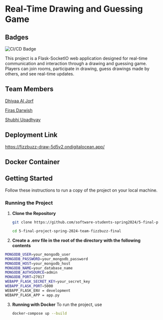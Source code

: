 # Real-Time Drawing and Guessing Game

## Badges
![CI/CD Badge](https://github.com/software-students-spring2024/5-final-project-spring-2024-team-fizzbuzz-final/actions/workflows/CI-CD.yml/badge.svg)



This project is a Flask-SocketIO web application designed for real-time communication and interaction through a drawing and guessing game. Players can join rooms, participate in drawing, guess drawings made by others, and see real-time updates.

## Team Members

[Dhiyaa Al Jorf](https://github.com/DoodyShark)

[Firas Darwish](https://github.com/DoodyShark)

[Shubhi Upadhyay](https://github.com/shubhiupa19)

## Deployment Link

https://fizzbuzz-draw-5d5v2.ondigitalocean.app/

## Docker Container


## Getting Started

Follow these instructions to run a copy of the project on your local machine.

### Running the Project 

1. **Clone the Repository**
   ```bash
   git clone https://github.com/software-students-spring2024/5-final-project-spring-2024-team-fizzbuzz-final.git

   cd 5-final-project-spring-2024-team-fizzbuzz-final
   ```
   
2.  **Create a .env file in the root of the directory with the following contents**
   ```bash
   MONGODB_USER=your_mongodb_user
   MONGODB_PASSWORD=your_mongodb_password
   MONGODB_HOST=your_mongodb_host
   MONGODB_NAME=your_database_name
   MONGODB_AUTHSOURCE=admin
   MONGODB_PORT=27017
   WEBAPP_FLASK_SECRET_KEY=your_secret_key
   WEBAPP_FLASK_PORT=5000
   WEBAPP_FLASK_ENV = development
   WEBAPP_FLASK_APP = app.py
   ```

3. **Running with Docker**
   To run the project, use
   ```bash
   docker-compose up --build
   ```

